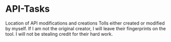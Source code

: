 # API-Tasks
Location of API modifications and creations
Tolls either created or modified by myself.  If I am not the original creator, I will leave their fingerprints on the tool.  I will not be stealing credit for their hard work.
